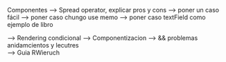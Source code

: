 Componentes
--> Spread operator, explicar pros y cons
--> poner un caso fácil
--> poner caso chungo use memo
--> poner caso textField como ejemplo de libro

--> Rendering condicional
--> Componentizacion
--> && problemas anidamcientos y lecutres  
 --> Guia RWieruch

